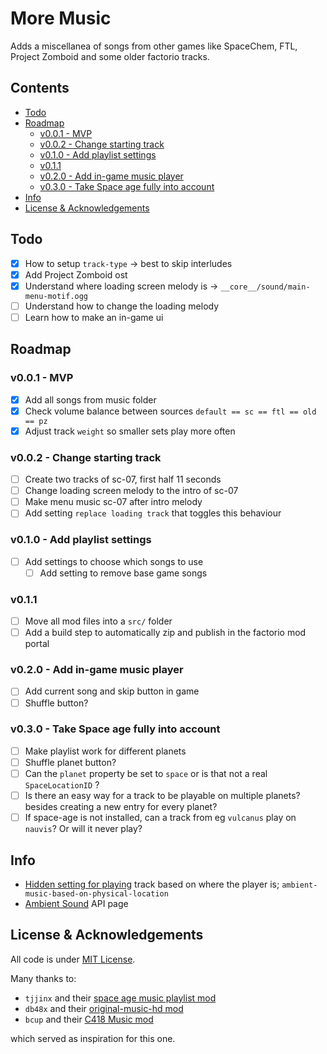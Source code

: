 # More Music
Adds a miscellanea of songs from other games like SpaceChem, FTL, Project Zomboid and some older
factorio tracks.

## Contents
<!-- MarkdownTOC -->

- [Todo](#todo)
- [Roadmap](#roadmap)
    - [v0.0.1 - MVP](#v001---mvp)
    - [v0.0.2 - Change starting track](#v002---change-starting-track)
    - [v0.1.0 - Add playlist settings](#v010---add-playlist-settings)
    - [v0.1.1](#v011)
    - [v0.2.0 - Add in-game music player](#v020---add-in-game-music-player)
    - [v0.3.0 - Take Space age fully into account](#v030---take-space-age-fully-into-account)
- [Info](#info)
- [License & Acknowledgements](#license--acknowledgements)

<!-- /MarkdownTOC -->

## Todo
- [x] How to setup `track-type` -> best to skip interludes
- [x] Add Project Zomboid ost
- [x] Understand where loading screen melody is -> `__core__/sound/main-menu-motif.ogg`
- [ ] Understand how to change the loading melody
- [ ] Learn how to make an in-game ui

## Roadmap

### v0.0.1 - MVP
- [x] Add all songs from music folder
- [x] Check volume balance between sources `default == sc == ftl == old == pz`
- [x] Adjust track `weight` so smaller sets play more often
### v0.0.2 - Change starting track
- [ ] Create two tracks of sc-07, first half 11 seconds
- [ ] Change loading screen melody to the intro of sc-07
- [ ] Make menu music sc-07 after intro melody
- [ ] Add setting `replace loading track` that toggles this behaviour
### v0.1.0 - Add playlist settings
- [ ] Add settings to choose which songs to use
    - [ ] Add setting to remove base game songs
### v0.1.1
- [ ] Move all mod files into a `src/` folder
- [ ] Add a build step to automatically zip and publish in the factorio mod portal
### v0.2.0 - Add in-game music player
- [ ] Add current song and skip button in game
- [ ] Shuffle button?
### v0.3.0 - Take Space age fully into account
- [ ] Make playlist work for different planets
- [ ] Shuffle planet button?
- [ ] Can the `planet` property be set to `space` or is that not a real
`SpaceLocationID` ?
- [ ] Is there an easy way for a track to be playable on multiple planets?
besides creating a new entry for every planet?
- [ ] If space-age is not installed, can a track from eg `vulcanus` play on 
`nauvis`? Or will it never play?

## Info
- [Hidden setting for playing][setting] track based
on where the player is; `ambient-music-based-on-physical-location`
- [Ambient Sound][wiki] API page

## License & Acknowledgements
All code is under [MIT License].

Many thanks to:

- `tjjinx` and their [space age music playlist mod][tjjinx]
- `db48x` and their [original-music-hd mod][db48x]
- `bcup` and their [C418 Music mod][bcup]

which served as inspiration for this one.

[setting]: https://forums.factorio.com/viewtopic.php?t=119140
[wiki]: https://lua-api.factorio.com/latest/prototypes/AmbientSound.html#planet
[MIT License]: http://www.opensource.org/licenses/MIT
[tjjinx]: https://mods.factorio.com/mod/music_playlist_extender?from=search
[db48x]: https://github.com/db48x/original-music-hd
[bcup]: https://mods.factorio.com/mod/C418Music
